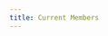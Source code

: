 ```yaml
---
title: Current Members
---
```


<script type="text/javascript">
    $(function($) {
      var json = "https://api.meetup.com/2/profiles?offset=0&format=json&group_urlname=pascalhackerspace&photo-host=public&page=1000&fields=membership_dues&order=name&sig_id=70219012&sig=eda562bb1c573babbfddf272ec9afbe99c064ce3&callback=?";
      var members = $.getJSON(json,function(x) {
        console.log(x.results);
        var paid_members = _.filter(x.results, function(m) {return m.membership_dues.period_status == "paid" || m.membership_dues.exempt == true; });
        var p = $('<div id="paid_members" class="row">');
        $("div.main-content.container").append(p);
        _.forEach(paid_members, function(m) {
          var o = $('<div class="col-md-3 col-sm-4 col-xs-6">');
          o.append('<a href="' + m.profile_url + '" target="_blank" class="thumbnail"><div class="image"><img src="' + m.photo_url + '" class="img img-responsive full-width"></div><div class="caption">' + m.name + '</div></a>');
          p.append(o)
        });
      });
    });
</script>
